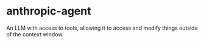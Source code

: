 # anthropic-agent
An LLM with access to tools, allowing it to access and modify things outside of the context window.
